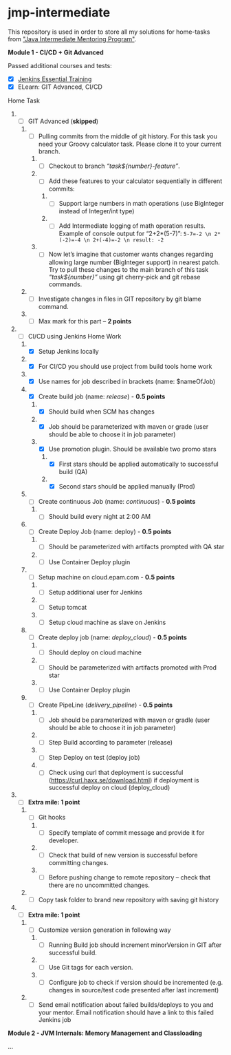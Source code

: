 # jmp-intermediate

This repository is used in order to store all my solutions for home-tasks from ["Java Intermediate Mentoring Program"](https://learn.epam.com/detailsPage?id=74e030c1-e62d-4c0a-86f9-3b8e119a53c3).

**Module 1 - CI/CD + Git Advanced**

Passed additional courses and tests:

- [X] [Jenkins Essential Training](https://learn.epam.com/detailsPage?id=b22370a3-e602-48eb-b951-fc668b67f584)
- [X] ELearn: GIT Advanced, CI/CD

Home Task
 1. - [ ] GIT Advanced (**skipped**)
    1. - [ ]  Pulling commits from the middle of git history. For this task you need your Groovy calculator task. Please clone it to your current branch.
       1. - [ ] Checkout to branch *“task${number}-feature”*.
       1. - [ ] Add these features to your calculator sequentially in different commits:
          1. - [ ] Support large numbers in math operations (use BigInteger instead of Integer/int type)
          1. - [ ] Add Intermediate logging of math operation results. Example of console output for “2+2*(5-7)”: `5-7=-2 \n 2*(-2)=-4 \n 2+(-4)=-2 \n result: -2 `
       1. - [ ] Now let’s imagine that customer wants changes regarding allowing large number (BigInteger support) in nearest patch. Try to pull these changes to the main branch of this task *“task${number}”* using git cherry-pick and git rebase commands.
    1. - [ ] Investigate changes in files in GIT repository by git blame command.
    1. - [ ] Max mark for this part – **2 points**
 2. - [ ] CI/CD using Jenkins Home Work
    1. - [X] Setup Jenkins locally
    1. - [X] For CI/CD you should use project from build tools home work
    1. - [X] Use names for job described in brackets (name: $nameOfJob)
    1. - [X] Create build job (name: *release*) - **0.5 points**
       1. - [X] Should build when SCM has changes
       1. - [X] Job should be parameterized with maven or grade (user should be able to choose it in job parameter)
       1. - [X] Use promotion plugin. Should be available two promo stars
          1. - [X] First stars should be applied automatically to successful build (QA)
          1. - [X] Second stars should be applied manually (Prod)
    1. - [ ] Create continuous Job (name: *continuous*) - **0.5 points**
       1. - [ ] Should build every night at 2:00 AM
    1. - [ ] Create Deploy Job (name: deploy) - **0.5 points**
       1. - [ ] Should be parameterized with artifacts prompted with QA star
       1. - [ ] Use Container Deploy plugin
    1. - [ ] Setup machine on cloud.epam.com - **0.5 points**
       1. - [ ] Setup additional user for Jenkins
       1. - [ ] Setup tomcat
       1. - [ ] Setup cloud machine as slave on Jenkins
    1. - [ ] Create deploy job (name: *deploy_cloud*) - **0.5 points**
       1. - [ ] Should deploy on cloud machine
       1. - [ ] Should be parameterized with artifacts promoted with Prod star
       1. - [ ] Use Container Deploy plugin
    1. - [ ] Create PipeLine (*delivery_pipeline*) - **0.5 points**
       1. - [ ] Job should be parameterized with maven or gradle (user should be able to choose it in job parameter)
       1. - [ ] Step Build according to parameter (release)
       1. - [ ] Step Deploy on test (deploy job)
       1. - [ ] Check using curl that deployment is successful (https://curl.haxx.se/download.html) if deployment is successful deploy on cloud (deploy_cloud)
 3. - [ ] **Extra mile: 1 point**
    1. - [ ] Git hooks
       1. - [ ] Specify template of commit message and provide it for developer.
       1. - [ ] Check that build of new version is successful before committing changes.
       1. - [ ] Before pushing change to remote repository – check that there are no uncommitted changes.
    1. - [ ] Copy task folder to brand new repository with saving git history
 4. - [ ] **Extra mile: 1 point**
    1. - [ ] Customize version generation in following way
       1. - [ ] Running Build job should increment minorVersion in GIT after successful build.
       1. - [ ] Use Git tags for each version.
       1. - [ ] Configure job to check if version should be incremented (e.g. changes in source/test code presented after last increment)
    1. - [ ] Send email notification about failed builds/deploys to you and your mentor. Email notification should have a link to this failed Jenkins job

**Module 2 - JVM Internals: Memory Management and Classloading**

...